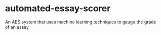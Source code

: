 # automated-essay-scorer
 An AES system that uses machine learning techniques to gauge the grade of an essay
